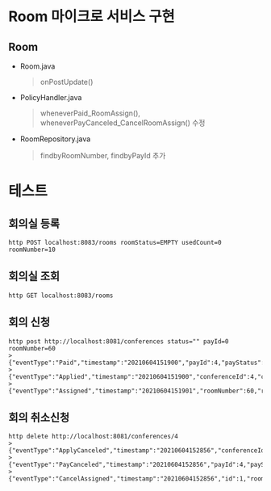 # Room 마이크로 서비스 구현

## Room

 - Room.java
   > onPostUpdate() 

 - PolicyHandler.java
   > wheneverPaid_RoomAssign(), wheneverPayCanceled_CancelRoomAssign() 수정

 - RoomRepository.java
   > findbyRoomNumber, findbyPayId 추가


# 테스트 
## 회의실 등록
```
http POST localhost:8083/rooms roomStatus=EMPTY usedCount=0 roomNumber=10
```

## 회의실 조회
```
http GET localhost:8083/rooms 
```

## 회의 신청
```
http post http://localhost:8081/conferences status="" payId=0 roomNumber=60
> {"eventType":"Paid","timestamp":"20210604151900","payId":4,"payStatus":null,"conferenceId":4,"roomNumber":60}
> {"eventType":"Applied","timestamp":"20210604151900","conferenceId":4,"conferenceStatus":"CREATED","roomNumber":60}
> {"eventType":"Assigned","timestamp":"20210604151901","roomNumber":60,"roomStatus":"ASSIGNED","conferenceId":4}
```


## 회의 취소신청
```
http delete http://localhost:8081/conferences/4
> {"eventType":"ApplyCanceled","timestamp":"20210604152856","conferenceId":4,"conferenceStatus":"ASSIGNED","payId":0}
> {"eventType":"PayCanceled","timestamp":"20210604152856","payId":4,"payStatus":"ASSIGNED","conferenceId":0}
> {"eventType":"CancelAssigned","timestamp":"20210604152856","id":1,"roomNumber":60,"roomStatus":"CANCELED","conferenceId"

